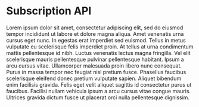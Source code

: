 # Subscription API

Lorem ipsum dolor sit amet, consectetur adipiscing elit, sed do eiusmod tempor incididunt ut labore et dolore magna aliqua. Amet venenatis urna cursus eget nunc. In egestas erat imperdiet sed euismod. Tellus in metus vulputate eu scelerisque felis imperdiet proin. At tellus at urna condimentum mattis pellentesque id nibh. Luctus venenatis lectus magna fringilla. Vel elit scelerisque mauris pellentesque pulvinar pellentesque habitant. Ipsum a arcu cursus vitae. Ullamcorper malesuada proin libero nunc consequat. Purus in massa tempor nec feugiat nisl pretium fusce. Phasellus faucibus scelerisque eleifend donec pretium vulputate sapien. Aliquet bibendum enim facilisis gravida. Felis eget velit aliquet sagittis id consectetur purus ut faucibus. Facilisi nullam vehicula ipsum a arcu cursus vitae congue mauris. Ultrices gravida dictum fusce ut placerat orci nulla pellentesque dignissim.
